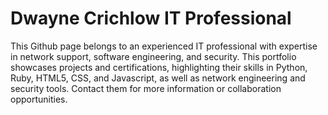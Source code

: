 # Dwayne Crichlow IT Professional

This Github page belongs to an experienced IT professional with expertise in network support, software engineering, and security. This portfolio showcases projects and certifications, highlighting their skills in Python, Ruby, HTML5, CSS, and Javascript, as well as network engineering and security tools. Contact them for more information or collaboration opportunities.
